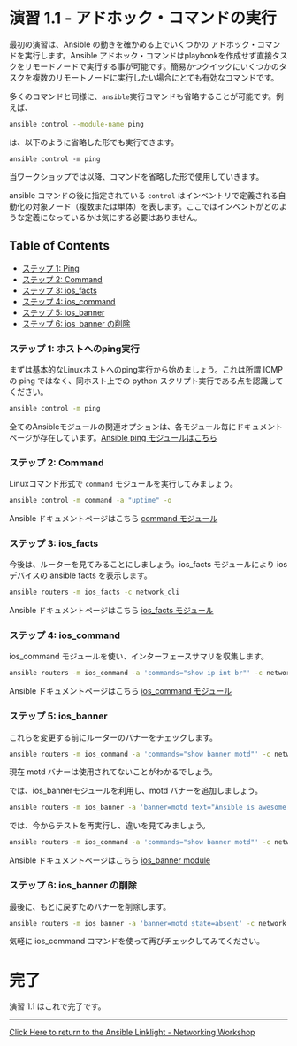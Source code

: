 # 演習 1.1 - アドホック・コマンドの実行

最初の演習は、Ansible の動きを確かめる上でいくつかの アドホック・コマンドを実行します。Ansible アドホック・コマンドはplaybookを作成せず直接タスクをリモードノードで実行する事が可能です。簡易かつクイックにいくつかのタスクを複数のリモートノードに実行したい場合にとても有効なコマンドです。

多くのコマンドと同様に、`ansible`実行コマンドも省略することが可能です。例えば、

```bash
ansible control --module-name ping
```

は、以下のように省略した形でも実行できます。
```
ansible control -m ping
```
当ワークショップでは以降、コマンドを省略した形で使用していきます。

ansible コマンドの後に指定されている `control` はインベントリで定義される自動化の対象ノード（複数または単体）を表します。ここではインベントがどのような定義になっているかは気にする必要はありません。

## Table of Contents
 - [ステップ 1: Ping](#ステップ-1-ホストへのping実行)
 - [ステップ 2: Command](#ステップ-2-command)
 - [ステップ 3: ios_facts](#ステップ-3-ios_facts)
 - [ステップ 4: ios_command](#ステップ-4-ios_command)
 - [ステップ 5: ios_banner](#ステップ-5-ios_banner)
 - [ステップ 6: ios_banner の削除](#ステップ-6-ios_banner-の削除)

### ステップ 1: ホストへのping実行

まずは基本的なLinuxホストへのping実行から始めましょう。これは所謂 ICMPの ping ではなく、同ホスト上での python スクリプト実行である点を認識してください。

```bash
ansible control -m ping
```

全てのAnsibleモジュールの関連オプションは、各モジュール毎にドキュメントページが存在しています。[Ansible ping モジュールはこちら](http://docs.ansible.com/ansible/latest/ping_module.html)

### ステップ 2: Command
Linuxコマンド形式で `command` モジュールを実行してみましょう。
```bash
ansible control -m command -a "uptime" -o
```

Ansible ドキュメントページはこちら [command モジュール](http://docs.ansible.com/ansible/latest/command_module.html)

### ステップ 3: ios_facts

今後は、ルーターを見てみることにしましょう。ios_facts モジュールにより ios デバイスの ansible facts を表示します。

```bash
ansible routers -m ios_facts -c network_cli
```

Ansible ドキュメントページはこちら [ios_facts モジュール](http://docs.ansible.com/ansible/latest/ios_facts_module.html)

### ステップ 4: ios_command

ios_command モジュールを使い、インターフェースサマリを収集します。

```bash
ansible routers -m ios_command -a 'commands="show ip int br"' -c network_cli
```
Ansible ドキュメントページはこちら [ios_command モジュール](http://docs.ansible.com/ansible/latest/ios_command_module.html)
### ステップ 5: ios_banner
これらを変更する前にルーターのバナーをチェックします。
```bash
ansible routers -m ios_command -a 'commands="show banner motd"' -c network_cli
```
現在 motd バナーは使用されてないことがわかるでしょう。

では、ios_bannerモジュールを利用し、motd バナーを追加しましょう。

```bash
ansible routers -m ios_banner -a 'banner=motd text="Ansible is awesome!" state=present' -c network_cli
```
では、今からテストを再実行し、違いを見てみましょう。
```bash
ansible routers -m ios_command -a 'commands="show banner motd"' -c network_cli
```
Ansible ドキュメントページはこちら [ios_banner module](http://docs.ansible.com/ansible/latest/ios_banner_module.html)

### ステップ 6: ios_banner の削除

最後に、もとに戻すためバナーを削除します。

```bash
ansible routers -m ios_banner -a 'banner=motd state=absent' -c network_cli
```
気軽に ios_command コマンドを使って再びチェックしてみてください。

# 完了
演習 1.1 はこれで完了です。

 ---
[Click Here to return to the Ansible Linklight - Networking Workshop](../README.ja.md)
<!--stackedit_data:
eyJoaXN0b3J5IjpbLTE3NTEzNzQ3MDFdfQ==
-->